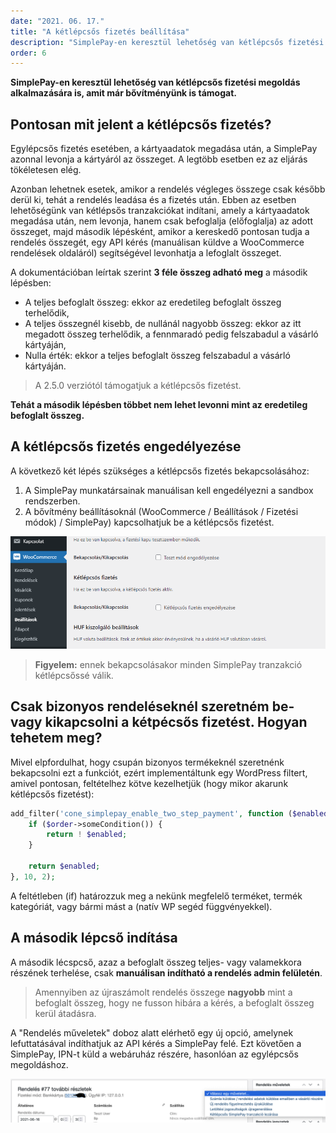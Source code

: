 ```yaml
---
date: "2021. 06. 17."
title: "A kétlépcsős fizetés beállítása"
description: "SimplePay-en keresztül lehetőség van kétlépcsős fizetési megoldás alkalmazására is, amit már bővítményünk is támogat."
order: 6
---
```


__SimplePay-en keresztül lehetőség van kétlépcsős fizetési megoldás alkalmazására is, amit már bővítményünk is támogat.__

## Pontosan mit jelent a kétlépcsős fizetés?

Egylépcsős fizetés esetében, a kártyaadatok megadása után, a SimplePay azonnal levonja a kártyáról az összeget. A legtöbb esetben ez az eljárás tökéletesen elég.

Azonban lehetnek esetek, amikor a rendelés végleges összege csak később derül ki, tehát a rendelés leadása és a fizetés után. Ebben az esetben lehetőségünk van kétlépsős tranzakciókat indítani, amely a kártyaadatok megadása után, nem levonja, hanem csak befoglalja (előfoglalja) az adott összeget, majd második lépésként, amikor a kereskedő pontosan tudja a rendelés összegét, egy API kérés (manuálisan küldve a WooCommerce rendelések oldaláról) segítségével levonhatja a lefoglalt összeget.

A dokumentációban leírtak szerint __3 féle összeg adható meg__ a második lépésben:

- A teljes befoglalt összeg: ekkor az eredetileg befoglalt összeg terhelődik,
- A teljes összegnél kisebb, de nullánál nagyobb összeg: ekkor az itt megadott összeg terhelődik, a fennmaradó pedig felszabadul a vásárló kártyáján,
- Nulla érték: ekkor a teljes befoglalt összeg felszabadul a vásárló kártyáján.

> A 2.5.0 verziótól támogatjuk a kétlépcsős fizetést.

__Tehát a második lépésben többet nem lehet levonni mint az eredetileg befoglalt összeg.__

## A kétlépcsős fizetés engedélyezése

A következő két lépés szükséges a kétlépcsős fizetés bekapcsolásához:

1. A SimplePay munkatársainak manuálisan kell engedélyezni a sandbox rendszerben.
2. A bővítmény beállításoknál (WooCommerce / Beállítások / Fizetési módok) / SimplePay) kapcsolhatjuk be a kétlépcsős fizetést.

![A kétlépcsős tranzakciók bekapcsolása](./ketlepcsos-beallitas.png)

> __Figyelem:__ ennek bekapcsolásakor minden SimplePay tranzakció kétlépcsőssé válik.

## Csak bizonyos rendeléseknél szeretném be- vagy kikapcsolni a kétpécsős fizetést. Hogyan tehetem meg?

Mivel elpfordulhat, hogy csupán bizonyos termékeknél szeretnénk bekapcsolni ezt a funkciót, ezért implementáltunk egy WordPress filtert, amivel pontosan, feltételhez kötve kezelhetjük (hogy mikor akarunk kétlépcsős fizetést):

```php
add_filter('cone_simplepay_enable_two_step_payment', function ($enabled, $order) {
    if ($order->someCondition()) {
        return ! $enabled;
    }

    return $enabled;
}, 10, 2);
```

A feltétleben (if) határozzuk meg a nekünk megfelelő terméket, termék kategóriát, vagy bármi mást a (natív WP segéd függvényekkel).

## A második lépcső indítása

A második lécspcső, azaz a befoglalt összeg teljes- vagy valamekkora részének terhelése, csak __manuálisan indítható a rendelés admin felületén__.

> Amennyiben az újraszámolt rendelés összege **nagyobb** mint a befoglalt összeg, hogy ne fusson hibára a kérés, a befoglalt összeg kerül átadásra.

A "Rendelés műveletek" doboz alatt elérhető egy új opció, amelynek lefuttatásával indíthatjuk az API kérés a SimplePay felé. Ezt követően a SimplePay,  IPN-t küld a webáruház részére, hasonlóan az egylépcsős megoldáshoz.

![A második lépcső indítása](./inditas.png)
